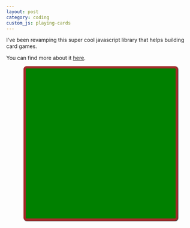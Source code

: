 ```yaml
---
layout: post
category: coding 
custom_js: playing-cards
---
```


I've been revamping this super cool javascript library that helps building card games.

You can find more about it [here](https://blog.cabra.lat/cards.js).

<style>
:root {
   --width: 400px;
   --height: var(--width);
}
cards-js {
  background-color: green;
  height: var(--height);
  width: var(--width);
  border: solid 6px brown;
  border-radius: 8px;
  box-shadow: #111 1px 1px 2px;
  flex-shrink: 0;
  display: inline-flex;
}
</style>

<center>
<cards-js id="#cards-js"></cards-js>
</center>
